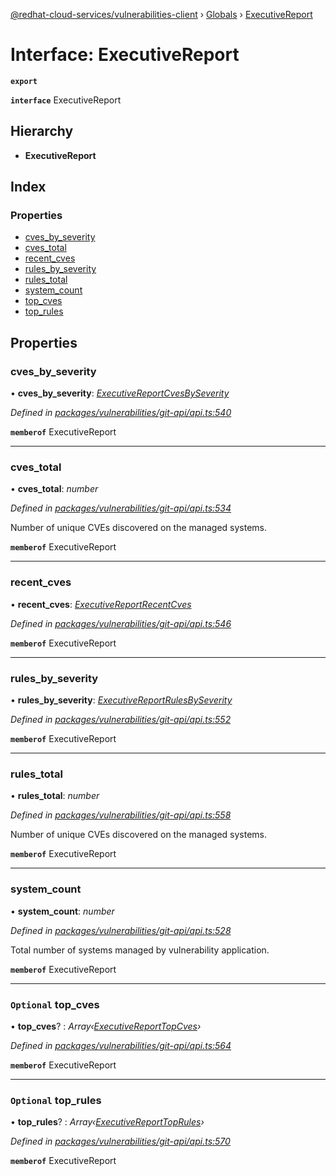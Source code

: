 [@redhat-cloud-services/vulnerabilities-client](../README.md) › [Globals](../globals.md) › [ExecutiveReport](executivereport.md)

# Interface: ExecutiveReport

**`export`** 

**`interface`** ExecutiveReport

## Hierarchy

* **ExecutiveReport**

## Index

### Properties

* [cves_by_severity](executivereport.md#cves_by_severity)
* [cves_total](executivereport.md#cves_total)
* [recent_cves](executivereport.md#recent_cves)
* [rules_by_severity](executivereport.md#rules_by_severity)
* [rules_total](executivereport.md#rules_total)
* [system_count](executivereport.md#system_count)
* [top_cves](executivereport.md#optional-top_cves)
* [top_rules](executivereport.md#optional-top_rules)

## Properties

###  cves_by_severity

• **cves_by_severity**: *[ExecutiveReportCvesBySeverity](executivereportcvesbyseverity.md)*

*Defined in [packages/vulnerabilities/git-api/api.ts:540](https://github.com/RedHatInsights/javascript-clients/blob/master/packages/vulnerabilities/git-api/api.ts#L540)*

**`memberof`** ExecutiveReport

___

###  cves_total

• **cves_total**: *number*

*Defined in [packages/vulnerabilities/git-api/api.ts:534](https://github.com/RedHatInsights/javascript-clients/blob/master/packages/vulnerabilities/git-api/api.ts#L534)*

Number of unique CVEs discovered on the managed systems.

**`memberof`** ExecutiveReport

___

###  recent_cves

• **recent_cves**: *[ExecutiveReportRecentCves](executivereportrecentcves.md)*

*Defined in [packages/vulnerabilities/git-api/api.ts:546](https://github.com/RedHatInsights/javascript-clients/blob/master/packages/vulnerabilities/git-api/api.ts#L546)*

**`memberof`** ExecutiveReport

___

###  rules_by_severity

• **rules_by_severity**: *[ExecutiveReportRulesBySeverity](executivereportrulesbyseverity.md)*

*Defined in [packages/vulnerabilities/git-api/api.ts:552](https://github.com/RedHatInsights/javascript-clients/blob/master/packages/vulnerabilities/git-api/api.ts#L552)*

**`memberof`** ExecutiveReport

___

###  rules_total

• **rules_total**: *number*

*Defined in [packages/vulnerabilities/git-api/api.ts:558](https://github.com/RedHatInsights/javascript-clients/blob/master/packages/vulnerabilities/git-api/api.ts#L558)*

Number of unique CVEs discovered on the managed systems.

**`memberof`** ExecutiveReport

___

###  system_count

• **system_count**: *number*

*Defined in [packages/vulnerabilities/git-api/api.ts:528](https://github.com/RedHatInsights/javascript-clients/blob/master/packages/vulnerabilities/git-api/api.ts#L528)*

Total number of systems managed by vulnerability application.

**`memberof`** ExecutiveReport

___

### `Optional` top_cves

• **top_cves**? : *Array‹[ExecutiveReportTopCves](executivereporttopcves.md)›*

*Defined in [packages/vulnerabilities/git-api/api.ts:564](https://github.com/RedHatInsights/javascript-clients/blob/master/packages/vulnerabilities/git-api/api.ts#L564)*

**`memberof`** ExecutiveReport

___

### `Optional` top_rules

• **top_rules**? : *Array‹[ExecutiveReportTopRules](executivereporttoprules.md)›*

*Defined in [packages/vulnerabilities/git-api/api.ts:570](https://github.com/RedHatInsights/javascript-clients/blob/master/packages/vulnerabilities/git-api/api.ts#L570)*

**`memberof`** ExecutiveReport
